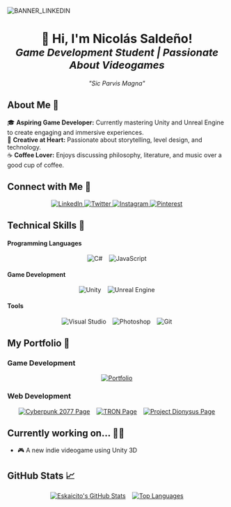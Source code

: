![BANNER_LINKEDIN](https://github.com/Eskaicito/Eskaicito/assets/94655835/85681725-d9b3-4f93-ae4f-56884c9c99b0.png)
<h1 align="center">
  👋 Hi, I'm Nicolás Saldeño! <br>
  <small><i>Game Development Student | Passionate About Videogames</i></small>
</h1>
<p align="center">
  <em>"Sic Parvis Magna"</em>
</p>

## About Me 🌟

🎓 **Aspiring Game Developer:** Currently mastering Unity and Unreal Engine to create engaging and immersive experiences.  
🎨 **Creative at Heart:** Passionate about storytelling, level design, and technology.  
☕ **Coffee Lover:** Enjoys discussing philosophy, literature, and music over a good cup of coffee.  

## Connect with Me 🤝

<p align="center">
  <a href="https://www.linkedin.com/in/nicolas-salde%C3%B1o-ba8119206/" target="_blank">
    <img src="https://img.shields.io/badge/LinkedIn-%230077B5.svg?style=for-the-badge&logo=linkedin&logoColor=white" alt="LinkedIn">
  </a>
  <a href="https://x.com/N7Bard" target="_blank">
    <img src="https://img.shields.io/badge/Twitter-%231DA1F2.svg?style=for-the-badge&logo=twitter&logoColor=white" alt="Twitter">
  </a>
  <a href="https://www.instagram.com/nico_sm26/" target="_blank">
    <img src="https://img.shields.io/badge/Instagram-%23E4405F.svg?style=for-the-badge&logo=instagram&logoColor=white" alt="Instagram">
  </a>
  <a href="https://ar.pinterest.com/Eskaicito/" target="_blank">
    <img src="https://img.shields.io/badge/Pinterest-%23BD081C.svg?style=for-the-badge&logo=pinterest&logoColor=white" alt="Pinterest">
  </a>
</p>

## Technical Skills 🧰

#### Programming Languages
<div style="display: flex; justify-content: center; gap: 15px;" align= "left" >
  <img src="https://img.shields.io/badge/c%23-%23239120.svg?style=for-the-badge&logo=c-sharp&logoColor=white" alt="C#">
  <img src="https://img.shields.io/badge/javascript-%23323330.svg?style=for-the-badge&logo=javascript&logoColor=%23F7DF1E" alt="JavaScript">
</div>

#### Game Development
<div style="display: flex; justify-content: center; gap: 15px;">
  <img src="https://img.shields.io/badge/unity-%23000000.svg?style=for-the-badge&logo=unity&logoColor=white" alt="Unity">
  <img src="https://img.shields.io/badge/unrealengine-%23313131.svg?style=for-the-badge&logo=unrealengine&logoColor=white" alt="Unreal Engine">
</div>

#### Tools
<div style="display: flex; justify-content: center; gap: 15px;">
  <img src="https://img.shields.io/badge/Visual%20Studio-5C2D91.svg?style=for-the-badge&logo=visual-studio&logoColor=white" alt="Visual Studio">
  <img src="https://img.shields.io/badge/adobe%20photoshop-%2331A8FF.svg?style=for-the-badge&logo=adobe%20photoshop&logoColor=white" alt="Photoshop">
  <img src="https://img.shields.io/badge/git-%23F05033.svg?style=for-the-badge&logo=git&logoColor=white" alt="Git">
</div>

<!--#### Main Programming Languages and Frameworks
![C#](https://img.shields.io/badge/c%23-%23239120.svg?style=for-the-badge&logo=c-sharp&logoColor=white)
#### Game Development
![Unity](https://img.shields.io/badge/unity-%23000000.svg?style=for-the-badge&logo=unity&logoColor=white)
![Unreal Engine](https://img.shields.io/badge/unrealengine-%23313131.svg?style=for-the-badge&logo=unrealengine&logoColor=white)
#### Tools
![Visual Studio Code](https://img.shields.io/badge/Visual%20Studio%20Code-0078d7.svg?style=for-the-badge&logo=visual-studio-code&logoColor=white)
![Visual Studio](https://img.shields.io/badge/Visual%20Studio-5C2D91.svg?style=for-the-badge&logo=visual-studio&logoColor=white)
![Adobe Photoshop](https://img.shields.io/badge/adobe%20photoshop-%2331A8FF.svg?style=for-the-badge&logo=adobe%20photoshop&logoColor=white)
![Git](https://img.shields.io/badge/git-%23F05033.svg?style=for-the-badge&logo=git&logoColor=white)
![GitHub](https://img.shields.io/badge/github-%23121011.svg?style=for-the-badge&logo=github&logoColor=white)
#### Other languages/frameworks I've used
![HTML5](https://img.shields.io/badge/html5-%23E34F26.svg?style=for-the-badge&logo=html5&logoColor=white)
![CSS3](https://img.shields.io/badge/css3-%231572B6.svg?style=for-the-badge&logo=css3&logoColor=white)
![SASS](https://img.shields.io/badge/SASS-hotpink.svg?style=for-the-badge&logo=SASS&logoColor=white)
![Bootstrap](https://img.shields.io/badge/bootstrap-%23563D7C.svg?style=for-the-badge&logo=bootstrap&logoColor=white)
![JavaScript](https://img.shields.io/badge/javascript-%23323330.svg?style=for-the-badge&logo=javascript&logoColor=%23F7DF1E)
![jQuery](https://img.shields.io/badge/jquery-%230769AD.svg?style=for-the-badge&logo=jquery&logoColor=white)
![React](https://img.shields.io/badge/react-%2320232a.svg?style=for-the-badge&logo=react&logoColor=%2361DAFB)
![Threejs](https://img.shields.io/badge/threejs-black?style=for-the-badge&logo=three.js&logoColor=white)

<br /> -->

## My Portfolio 🥇

### Game Development
<div style="display: flex; justify-content: center; gap: 15px;">
  <a href="https://eskaicito.github.io/WebPagePortfolio/">
    <img src="https://img.shields.io/badge/My_Portfolio-Explore-orange?style=for-the-badge" alt="Portfolio">
  </a>
</div>

### Web Development
<div style="display: flex; justify-content: center; gap: 15px;">
  <a href="https://eskaicito.github.io/samuraiband">
    <img src="https://img.shields.io/badge/Cyberpunk_2077_Page-HTML%2FCSS-blue?style=for-the-badge" alt="Cyberpunk 2077 Page">
  </a>
  <a href="https://proyectotron.000webhostapp.com/index.html">
    <img src="https://img.shields.io/badge/TRON_Page-HTML%2FCSS%2FJS-cyan?style=for-the-badge" alt="TRON Page">
  </a>
  <a href="https://github.com/Eskaicito/project-dionysus">
    <img src="https://img.shields.io/badge/Project_Dionysus-React_JS-purple?style=for-the-badge" alt="Project Dionysus Page">
  </a>
</div>

## Currently working on... 🔧🔨

- 🎮 A new indie videogame using Unity 3D


## GitHub Stats 📈

<div style="display: flex; justify-content: center; gap: 15px;">
  <a href="https://github.com/anuraghazra/github-readme-stats">
    <img src="https://github-readme-stats.vercel.app/api?username=eskaicito&show_icons=true&theme=radical" alt="Eskaicito's GitHub Stats">
  </a>
  <a href="https://github.com/eskaicito/github-readme-stats">
    <img src="https://github-readme-stats.vercel.app/api/top-langs/?username=eskaicito&langs_count=8&theme=radical&layout=compact" alt="Top Languages">
  </a>
</div>


[portfolio]: https://eskaicito.github.io/WebPagePortfolio/
[linkedin]: https://www.linkedin.com/in/nicolas-salde%C3%B1o-ba8119206/
[twitter]: https://x.com/N7Bard
[instagram]: https://www.instagram.com/nico_sm26/
[pinterest]: https://ar.pinterest.com/Eskaicito/

